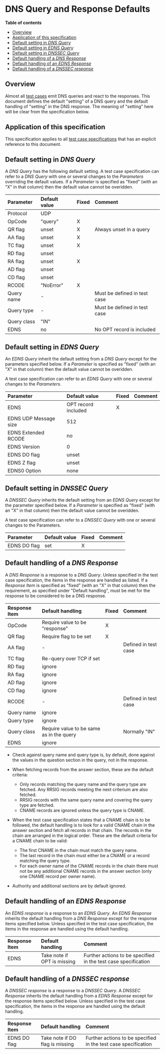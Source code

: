 # DNS Query and Response Defaults

**Table of contents**
* [Overview](#Overview)
* [Application of this specification](#application-of-this-specification)
* [Default setting in *DNS Query*](#default-setting-in-dns-query)
* [Default setting in *EDNS Query*](#default-setting-in-edns-query)
* [Default setting in *DNSSEC Query*](#default-setting-in-dnssec-query)
* [Default handling of a *DNS Response*](#default-handling-of-a-dns-response)
* [Default handling of an *EDNS Response*](#default-handling-of-an-edns-response)
* [Default handling of a *DNSSEC response*](#default-handling-of-a-dnssec-response)


## Overview

Almost all [test cases] emit DNS queries and react to the responses. This
document defines the default "setting" of a DNS query and the default handling
of "setting" in the DNS response. The meaning of "setting" here will be clear
from the specification below.


## Application of this specification

This specification applies to all [test case specifications][Test Cases] that has
an explicit reference to this document.


## Default setting in *DNS Query*

A *DNS Query* has the following default setting. A test case specification can
refer to a *DNS Query* with one or several changes to the *Parameters*
overriding the default values. If a *Parameter* is specified as "fixed" (with an
"X" in that column) then the default value cannot be overidden.

|Parameter    |Default value |Fixed |Comment                       |
|:------------|:-------------|:-----|:-----------------------------|
|Protocol     | UDP          |      |                              |
|OpCode       | "query"      | X    |                              |
|QR flag      | unset        | X    | Always unset in a query      |
|AA flag      | unset        | X    |                              |
|TC flag      | unset        | X    |                              |
|RD flag      | unset        |      |                              |
|RA flag      | unset        | X    |                              |
|AD flag      | unset        |      |                              |
|CD flag      | unset        |      |                              |
|RCODE        | "NoError"    | X    |                              |
|Query name   | -            |      | Must be defined in test case |
|Query type   | -            |      | Must be defined in test case |
|Query class  | "IN"         |      |                              |
|EDNS         | no           |      | No OPT record is included    |


## Default setting in *EDNS Query*

An *EDNS Query* inherit the default setting from a *DNS Query* except for the
parameters specified below. If a *Parameter* is specified as "fixed" (with an
"X" in that column) then the default value cannot be overidden.

A test case specification can refer to an *EDNS Query* with one or several
changes to the *Parameters*.

|Parameter             |Default value        |Fixed |Comment |
|:---------------------|:--------------------|:-----|:-------|
|EDNS                  | OPT record included | X    |        |
|EDNS UDP Message size | 512                 |      |        |
|EDNS Extended RCODE   | no                  |      |        |
|EDNS Version          | 0                   |      |        |
|EDNS DO flag          | unset               |      |        |
|EDNS Z flag           | unset               |      |        |
|EDNS0 Option          | none                |      |        |


## Default setting in *DNSSEC Query*

A *DNSSEC Query* inherits the default setting from an *EDNS Query* except for the
parameter specified below. If a *Parameter* is specified as "fixed" (with an
"X" in that column) then the default value cannot be overidden.

A test case specification can refer to a *DNSSEC Query* with one or several
changes to the Parameters.

|Parameter             |Default value |Fixed |Comment |
|:---------------------|:-------------|:-----|:-------|
|EDNS DO flag          | set          | X    |        |


## Default handling of a *DNS Response*

A *DNS Response* is a response to a *DNS Query*. Unless specified in the test
case specification, the items in the response are handled as listed. If a
*Response Item* is specified as "fixed" (with an "X" in that column) then the
requirement, as specified under "Default handling", must be met for the response
to be considered to be a DNS response.

|Response Item |Default handling                          | Fixed | Comment              |
|:-------------|:-----------------------------------------|:------|:---------------------|
|OpCode        | Require value to be "response"           | X     |                      |
|QR flag       | Require flag to be set                   | X     |                      |
|AA flag       | -                                        |       | Defined in test case |
|TC flag       | Re-query over TCP if set                 |       |                      |
|RD flag       | ignore                                   |       |                      |
|RA flag       | ignore                                   |       |                      |
|AD flag       | ignore                                   |       |                      |
|CD flag       | ignore                                   |       |                      |
|RCODE         | -                                        |       | Defined in test case |
|Query name    | ignore                                   |       |                      |
|Query type    | ignore                                   |       |                      |
|Query class   | Require value to be same as in the query |       | Normally "IN"        |
|EDNS          | ignore                                   |       |                      |

* Check against query name and query type is, by default, done against the values
  in the question section in the query, not in the response.
  
* When fetching records from the answer section, these are the default criteria:
  * Only records matching the query name and the query type are fetched. Any
    RRSIG records meeting the next criterium are also fetched.
  * RRSIG records with the same query name and covering the query type are
    fetched.
  * CNAME records are ignored unless the query type is CNAME.

* When the test case specification states that a CNAME chain is to be followed,
  the default handling is to look for a valid CNAME chain in the answer section
  and fetch all records in that chain. The records in the chain are arranged in
  the logical order. These are the default criteria for a CNAME chain to be
  valid:
  * The first CNAME in the chain must match the query name.
  * The last record in the chain must either be a CNAME or a record matching the
    query type.
  * For each owner name of the CNAME records in the chain there must not be any
    additional CNAME records in the answer section (only one CNAME record per
    owner name).

* Authority and additional sections are by default ignored.


## Default handling of an *EDNS Response*

An *EDNS response* is a response to an *EDNS Query*. An *EDNS Response* inherits
the default handling from a *DNS Response* except for the response items
specified below. Unless specified in the test case specification, the items in
the response are handled using the default handling.

|Response Item |Default handling             | Comment                                                        |
|:-------------|:----------------------------|:---------------------------------------------------------------|
|EDNS          | Take note if OPT is missing | Further actions to be specified in the test case specification |


## Default handling of a *DNSSEC response*

A *DNSSEC response* is a response to a *DNSSEC Query*. A *DNSSEC Response*
inherits the default handling from a *EDNS Response* except for the response
items specified below. Unless specified in the test case specification, the items
in the response are handled using the default handling.

|Response Item |Default handling                 | Comment                                                        |
|:-------------|:------------------------------- |:---------------------------------------------------------------|
| EDNS DO flag | Take note if DO flag is missing | Further actions to be specified in the test case specification |



[Test Cases]:                  README.md#list-of-defined-test-cases



